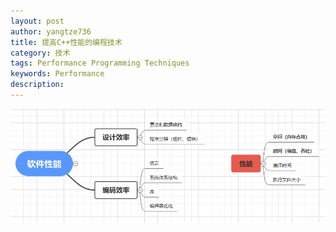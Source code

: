 ```yaml
---
layout: post
author: yangtze736
title: 提高C++性能的编程技术
category: 技术
tags: Performance Programming Techniques
keywords: Performance 
description: 
---
```



![1](/public/img/CPlusPlusPerfProTech.png)



<!-- more -->
